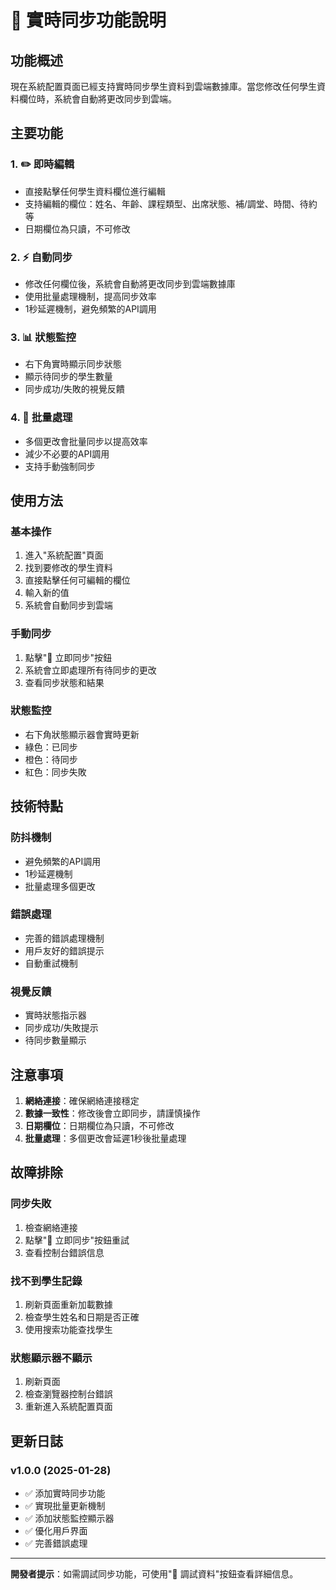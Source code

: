 # 🚀 實時同步功能說明

## 功能概述

現在系統配置頁面已經支持實時同步學生資料到雲端數據庫。當您修改任何學生資料欄位時，系統會自動將更改同步到雲端。

## 主要功能

### 1. ✏️ 即時編輯
- 直接點擊任何學生資料欄位進行編輯
- 支持編輯的欄位：姓名、年齡、課程類型、出席狀態、補/調堂、時間、待約等
- 日期欄位為只讀，不可修改

### 2. ⚡ 自動同步
- 修改任何欄位後，系統會自動將更改同步到雲端數據庫
- 使用批量處理機制，提高同步效率
- 1秒延遲機制，避免頻繁的API調用

### 3. 📊 狀態監控
- 右下角實時顯示同步狀態
- 顯示待同步的學生數量
- 同步成功/失敗的視覺反饋

### 4. 🔄 批量處理
- 多個更改會批量同步以提高效率
- 減少不必要的API調用
- 支持手動強制同步

## 使用方法

### 基本操作
1. 進入"系統配置"頁面
2. 找到要修改的學生資料
3. 直接點擊任何可編輯的欄位
4. 輸入新的值
5. 系統會自動同步到雲端

### 手動同步
1. 點擊"🔄 立即同步"按鈕
2. 系統會立即處理所有待同步的更改
3. 查看同步狀態和結果

### 狀態監控
- 右下角狀態顯示器會實時更新
- 綠色：已同步
- 橙色：待同步
- 紅色：同步失敗

## 技術特點

### 防抖機制
- 避免頻繁的API調用
- 1秒延遲機制
- 批量處理多個更改

### 錯誤處理
- 完善的錯誤處理機制
- 用戶友好的錯誤提示
- 自動重試機制

### 視覺反饋
- 實時狀態指示器
- 同步成功/失敗提示
- 待同步數量顯示

## 注意事項

1. **網絡連接**：確保網絡連接穩定
2. **數據一致性**：修改後會立即同步，請謹慎操作
3. **日期欄位**：日期欄位為只讀，不可修改
4. **批量處理**：多個更改會延遲1秒後批量處理

## 故障排除

### 同步失敗
1. 檢查網絡連接
2. 點擊"🔄 立即同步"按鈕重試
3. 查看控制台錯誤信息

### 找不到學生記錄
1. 刷新頁面重新加載數據
2. 檢查學生姓名和日期是否正確
3. 使用搜索功能查找學生

### 狀態顯示器不顯示
1. 刷新頁面
2. 檢查瀏覽器控制台錯誤
3. 重新進入系統配置頁面

## 更新日誌

### v1.0.0 (2025-01-28)
- ✅ 添加實時同步功能
- ✅ 實現批量更新機制
- ✅ 添加狀態監控顯示器
- ✅ 優化用戶界面
- ✅ 完善錯誤處理

---

**開發者提示**：如需調試同步功能，可使用"🔧 調試資料"按鈕查看詳細信息。 